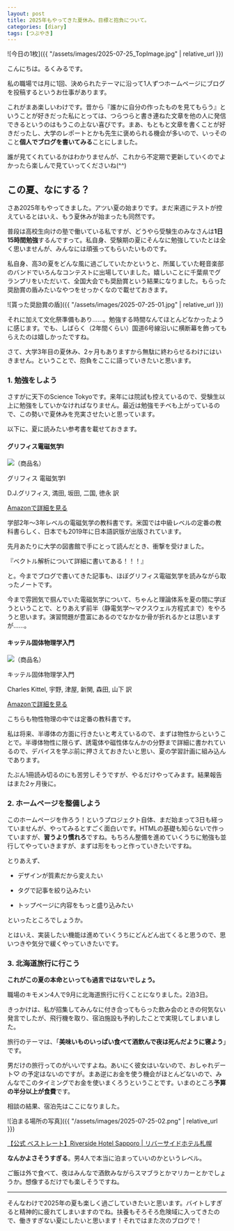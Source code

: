 ```yaml
---
layout: post
title: 2025年もやってきた夏休み。目標と抱負について。
categories: [diary]
tags: [つぶやき]
---
```


![今日の1枚]({{ "/assets/images/2025-07-25_TopImage.jpg" | relative_url }})

こんにちは。るくみるです。

私の職場では月に1回、決められたテーマに沿って1人ずつホームページにブログを投稿するというお仕事があります。

これがまあ楽しいわけです。昔から『誰かに自分の作ったものを見てもらう』ということが好きだった私にとっては、つらつらと書き連ねた文章を他の人に発信できるというのはもうこの上ない喜びです。まあ、もともと文章を書くことが好きだったし、大学のレポートとかも先生に褒められる機会が多いので、いっそのこと**個人でブログを書いてみる**ことにしました。

誰が見てくれているかはわかりませんが、これから不定期で更新していくのでよかったら楽しんで見ていってくださいね(^^)

## この夏、なにする？

さあ2025年もやってきました。アツい夏の始まりです。まだ来週にテストが控えているとはいえ、もう夏休みが始まったも同然です。

普段は高校生向けの塾で働いている私ですが、どうやら受験生のみなさんは**1日15時間勉強**するんですって。私自身、受験期の夏にそんなに勉強していたとは全く思いませんが、みんなには頑張ってもらいたいものです。

私自身、高3の夏をどんな風に過ごしていたかというと、所属していた軽音楽部のバンドでいろんなコンテストに出場していました。嬉しいことに千葉県でグランプリをいただいて、全国大会でも奨励賞という結果になりました。もらった奨励賞の盾みたいなやつをせっかくなので載せておきます。

![貰った奨励賞の盾]({{ "/assets/images/2025-07-25-01.jpg" | relative_url }})

それに加えて文化祭準備もあり……。勉強する時間なんてほとんどなかったように感じます。でも、しばらく（2年間くらい）国道6号線沿いに横断幕を飾ってもらえたのは嬉しかったですね。

さて、大学3年目の夏休み、2ヶ月もありますから無駄に終わらせるわけにはいきません。ということで、抱負をここに語っていきたいと思います。

### 1. 勉強をしよう

さすがに天下のScience Tokyoです。来年には院試も控えているので、受験生以上に勉強をしていかなければなりません。最近は勉強モチベも上がっているので、この勢いで夏休みを充実させたいと思っています。

以下に、夏に読みたい参考書を載せておきます。

#### グリフィス電磁気学I

<div class="book-card">
  <div class="book-card-image">
    <img src="https://m.media-amazon.com/images/I/91T4SbZrqVL.jpg" alt="（商品名）">
  </div>
  <div class="book-card-info">
    <p class="book-card-title">グリフィス 電磁気学I</p>
    <p class="book-card-author">D.J.グリフィス, 満田, 坂田, 二国, 徳永 訳</p>
  </div>
  <div class="book-card-link">
    <a href="https://amzn.to/3H2ulfW" target="_blank" rel="noopener noreferrer">Amazonで詳細を見る</a>
  </div>
</div>

学部2年～3年レベルの電磁気学の教科書です。米国では中級レベルの定番の教科書らしく、日本でも2019年に日本語訳版が出版されています。

先月あたりに大学の図書館で手にとって読んだとき、衝撃を受けました。

『ベクトル解析について詳細に書いてある！！！』

と。今までブログで書いてきた記事も、ほぼグリフィス電磁気学を読みながら取ったノートです。

今まで雰囲気で掴んでいた電磁気学について、ちゃんと理論体系を夏の間に学ぼうということで、とりあえず前半（静電気学～マクスウェル方程式まで）をやろうと思います。演習問題が豊富にあるのでなかなか骨が折れるかとは思いますが……。

#### キッテル固体物理学入門

<div class="book-card">
  <div class="book-card-image">
    <img src="https://hondana-image.s3.amazonaws.com/book/image/10110461/middle_bedd7afc-5c4e-45c2-b0b1-60bcb2dbcb01.jpg" alt="（商品名）">
  </div>
  <div class="book-card-info">
    <p class="book-card-title">キッテル固体物理学入門</p>
    <p class="book-card-author">Charles Kittel, 宇野, 津屋, 新関, 森田, 山下 訳</p>
  </div>
  <div class="book-card-link">
    <a href="https://amzn.to/46xhRaF" target="_blank" rel="noopener noreferrer">Amazonで詳細を見る</a>
  </div>
</div>

こちらも物性物理の中では定番の教科書です。

私は将来、半導体の方面に行きたいと考えているので、まずは物性からということで。半導体物性に限らず、誘電体や磁性体なんかの分野まで詳細に書かれているので、デバイスを学ぶ前に押さえておきたいと思い、夏の学習計画に組み込んであります。

たぶん1冊読み切るのにも苦労しそうですが、やるだけやってみます。結果報告はまた2ヶ月後に。

### 2. ホームページを整備しよう

このホームページを作ろう！というプロジェクト自体、まだ始まって3日も経っていませんが、やってみるとすごく面白いです。HTMLの基礎も知らないで作っていますが、**習うより慣れろ**ですね。もちろん整備を進めていくうちに勉強も並行してやっていきますが、まずは形をもっと作っていきたいですね。

とりあえず、

- デザインが質素だから変えたい

- タグで記事を絞り込みたい

- トップページに内容をもっと盛り込みたい

といったところでしょうか。

とはいえ、実装したい機能は進めていくうちにどんどん出てくると思うので、思いつきや気分で緩くやっていきたいです。

### 3. 北海道旅行に行こう

**これがこの夏の本命といっても過言ではないでしょう。**

職場のキモメン4人で9月に北海道旅行に行くことになりました。2泊3日。

きっかけは、私が招集してみんなに付き合ってもらった飲み会のときの何気ない発言でしたが、飛行機を取り、宿泊施設も予約したことで実現してしまいました。

旅行のテーマは、「**美味いものいっぱい食べて酒飲んで夜は死んだように寝よう**」です。

男だけの旅行ってのがいいですよね。あいにく彼女はいないので、おしゃれデート♡ の予定はないのですが。まあ逆にお金を使う機会がほとんどないので、みんなでこのタイミングでお金を使いまくろうということです。いまのところ**予算の半分以上が食費**です。

相談の結果、宿泊先はここになりました。

![泊まる場所の写真]({{ "/assets/images/2025-07-25-02.png" | relative_url }})

[【公式 ベストレート】Riverside Hotel Sapporo \| リバーサイドホテル札幌](https://riversidehotel-sapporo.jp/)

**なんかよさそうすぎる**。男4人で本当に泊まっていいのかというレベル。

ご飯は外で食べて、夜はみんなで酒飲みながらスマブラとかマリカーとかでしょうか。想像するだけでも楽しそうですね。

___

そんなわけで2025年の夏も楽しく過ごしていきたいと思います。バイトしすぎると精神的に疲れてしまいますのでね。扶養もそろそろ危険域に入ってきたので、働きすぎない夏にしたいと思います！それではまた次のブログで！
